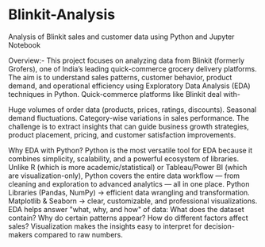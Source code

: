 # Blinkit-Analysis
Analysis of Blinkit sales and customer data using Python and Jupyter Notebook

Overview:-
This project focuses on analyzing data from Blinkit (formerly Grofers), one of India’s leading quick-commerce grocery delivery platforms. The aim is to understand sales patterns, customer behavior, product demand, and operational efficiency using Exploratory Data Analysis (EDA) techniques in Python.
Quick-commerce platforms like Blinkit deal with-

Huge volumes of order data (products, prices, ratings, discounts).
Seasonal demand fluctuations.
Category-wise variations in sales performance.
The challenge is to extract insights that can guide business growth strategies, product placement, pricing, and customer satisfaction improvements.

Why EDA with Python?
Python is the most versatile tool for EDA because it combines simplicity, scalability, and a powerful ecosystem of libraries. Unlike R (which is more academic/statistical) or Tableau/Power BI (which are visualization-only), Python covers the entire data workflow — from cleaning and exploration to advanced analytics — all in one place.
Python Libraries (Pandas, NumPy) → efficient data wrangling and transformation.
Matplotlib & Seaborn → clear, customizable, and professional visualizations.
EDA helps answer "what, why, and how" of data:
What does the dataset contain?
Why do certain patterns appear?
How do different factors affect sales?
Visualization makes the insights easy to interpret for decision-makers compared to raw numbers.

